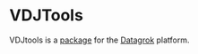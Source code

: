 # VDJTools

VDJtools is a [package](https://datagrok.ai/help/develop/develop#packages) for the [Datagrok](https://datagrok.ai) platform.